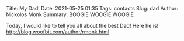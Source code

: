 Title: My Dad!
Date: 2021-05-25 01:35
Tags: contacts
Slug: dad
Author: Nickolos Monk
Summary: BOOGIE WOOGIE WOOGIE

Today, I would like to tell you all about the best Dad!
Here he is!
http://blog.woofbit.com/author/rmonk.html 
